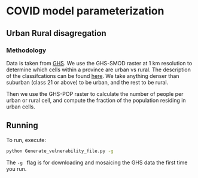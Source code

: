 # COVID model parameterization

## Urban Rural disagregation

### Methodology

Data is taken from [GHS](https://ghsl.jrc.ec.europa.eu/). We use the GHS-SMOD raster at 1 km resolution
to determine which cells within a province are urban vs rural. The description of the 
classifcations can be found [here](https://ghsl.jrc.ec.europa.eu/documents/GHSL_Data_Package_2019.pdf).
We take anything denser than suburban (class 21 or above) to be urban, and the rest to be rural.

Then we use the GHS-POP raster to calculate the number of people per urban or rural cell,
and compute the fraction of the population residing in urban cells. 

## Running 

To run, execute:
```bash
python Generate_vulnerability_file.py -g
```
The `-g ` flag is for downloading and mosaicing the GHS data the first time you run.
